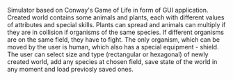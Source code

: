 Simulator based on Conway's Game of Life in form of GUI application. Created world contains some animals and plants, each with different values of attributes and special skills. Plants can spread and animals can multiply if they are in collision if organisms of the same species. If different organisms are on the same field, they have to fight.
The only organism, which can be moved by the user is human, which also has a special equipment - shield.
The user can select size and type (rectangular or hexagonal) of newly created world, add any species at chosen field, save state of the world in any moment and load previosly saved ones.
